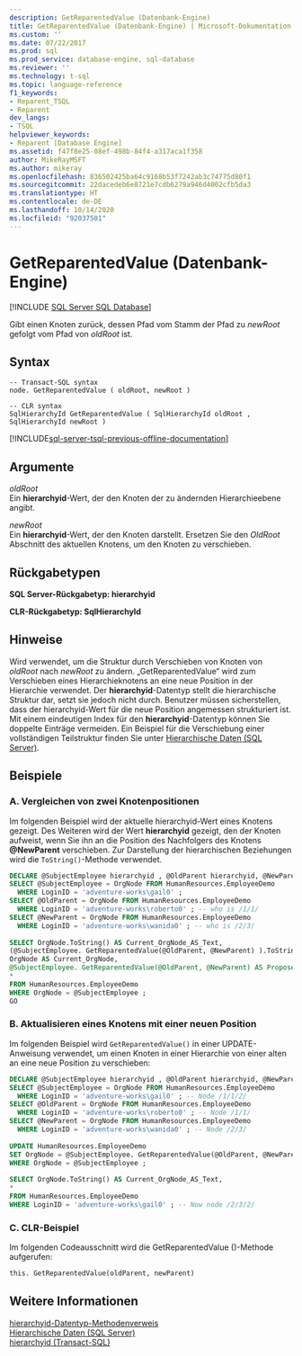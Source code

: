 ```yaml
---
description: GetReparentedValue (Datenbank-Engine)
title: GetReparentedValue (Datenbank-Engine) | Microsoft-Dokumentation
ms.custom: ''
ms.date: 07/22/2017
ms.prod: sql
ms.prod_service: database-engine, sql-database
ms.reviewer: ''
ms.technology: t-sql
ms.topic: language-reference
f1_keywords:
- Reparent_TSQL
- Reparent
dev_langs:
- TSQL
helpviewer_keywords:
- Reparent [Database Engine]
ms.assetid: f47f8e25-08ef-498b-84f4-a317aca1f358
author: MikeRayMSFT
ms.author: mikeray
ms.openlocfilehash: 836502425ba64c9168b53f7242ab3c74775d80f1
ms.sourcegitcommit: 22dacedeb6e8721e7cdb6279a946d4002cfb5da3
ms.translationtype: HT
ms.contentlocale: de-DE
ms.lasthandoff: 10/14/2020
ms.locfileid: "92037501"
---
```

# <a name="getreparentedvalue-database-engine"></a>GetReparentedValue (Datenbank-Engine)
[!INCLUDE [SQL Server SQL Database](../../includes/applies-to-version/sql-asdb.md)]

Gibt einen Knoten zurück, dessen Pfad vom Stamm der Pfad zu _newRoot_ gefolgt vom Pfad von _oldRoot_ ist.
  
## <a name="syntax"></a>Syntax  
  
```syntaxsql
-- Transact-SQL syntax  
node. GetReparentedValue ( oldRoot, newRoot )  
```  
  
```syntaxsql
-- CLR syntax  
SqlHierarchyId GetReparentedValue ( SqlHierarchyId oldRoot , SqlHierarchyId newRoot )  
```  
  
[!INCLUDE[sql-server-tsql-previous-offline-documentation](../../includes/sql-server-tsql-previous-offline-documentation.md)]

## <a name="arguments"></a>Argumente
_oldRoot_  
Ein **hierarchyid**-Wert, der den Knoten der zu ändernden Hierarchieebene angibt.
  
_newRoot_  
Ein **hierarchyid**-Wert, der den Knoten darstellt. Ersetzen Sie den _OldRoot_ Abschnitt des aktuellen Knotens, um den Knoten zu verschieben.
  
## <a name="return-types"></a>Rückgabetypen  
**SQL Server-Rückgabetyp: hierarchyid**
  
**CLR-Rückgabetyp: SqlHierarchyId**
  
## <a name="remarks"></a>Hinweise  
Wird verwendet, um die Struktur durch Verschieben von Knoten von _oldRoot_ nach _newRoot_ zu ändern. „GetReparentedValue“ wird zum Verschieben eines Hierarchieknotens an eine neue Position in der Hierarchie verwendet. Der **hierarchyid**-Datentyp stellt die hierarchische Struktur dar, setzt sie jedoch nicht durch. Benutzer müssen sicherstellen, dass der hierarchyid-Wert für die neue Position angemessen strukturiert ist. Mit einem eindeutigen Index für den **hierarchyid**-Datentyp können Sie doppelte Einträge vermeiden. Ein Beispiel für die Verschiebung einer vollständigen Teilstruktur finden Sie unter [Hierarchische Daten &#40;SQL Server&#41;](../../relational-databases/hierarchical-data-sql-server.md).
  
## <a name="examples"></a>Beispiele  
  
### <a name="a-comparing-two-node-locations"></a>A. Vergleichen von zwei Knotenpositionen  
Im folgenden Beispiel wird der aktuelle hierarchyid-Wert eines Knotens gezeigt. Des Weiteren wird der Wert **hierarchyid** gezeigt, den der Knoten aufweist, wenn Sie ihn an die Position des Nachfolgers des Knotens **\@NewParent** verschieben. Zur Darstellung der hierarchischen Beziehungen wird die `ToString()`-Methode verwendet.
  
```sql
DECLARE @SubjectEmployee hierarchyid , @OldParent hierarchyid, @NewParent hierarchyid  
SELECT @SubjectEmployee = OrgNode FROM HumanResources.EmployeeDemo  
  WHERE LoginID = 'adventure-works\gail0' ;  
SELECT @OldParent = OrgNode FROM HumanResources.EmployeeDemo  
  WHERE LoginID = 'adventure-works\roberto0' ; -- who is /1/1/  
SELECT @NewParent = OrgNode FROM HumanResources.EmployeeDemo  
  WHERE LoginID = 'adventure-works\wanida0' ; -- who is /2/3/  
  
SELECT OrgNode.ToString() AS Current_OrgNode_AS_Text,   
(@SubjectEmployee. GetReparentedValue(@OldParent, @NewParent) ).ToString() AS Proposed_OrgNode_AS_Text,  
OrgNode AS Current_OrgNode,  
@SubjectEmployee. GetReparentedValue(@OldParent, @NewParent) AS Proposed_OrgNode,  
*  
FROM HumanResources.EmployeeDemo  
WHERE OrgNode = @SubjectEmployee ;  
GO  
```  
  
### <a name="b-updating-a-node-to-a-new-location"></a>B. Aktualisieren eines Knotens mit einer neuen Position  
Im folgenden Beispiel wird `GetReparentedValue()` in einer UPDATE-Anweisung verwendet, um einen Knoten in einer Hierarchie von einer alten an eine neue Position zu verschieben:
  
```sql
DECLARE @SubjectEmployee hierarchyid , @OldParent hierarchyid, @NewParent hierarchyid  
SELECT @SubjectEmployee = OrgNode FROM HumanResources.EmployeeDemo  
  WHERE LoginID = 'adventure-works\gail0' ; -- Node /1/1/2/  
SELECT @OldParent = OrgNode FROM HumanResources.EmployeeDemo  
  WHERE LoginID = 'adventure-works\roberto0' ; -- Node /1/1/  
SELECT @NewParent = OrgNode FROM HumanResources.EmployeeDemo  
  WHERE LoginID = 'adventure-works\wanida0' ; -- Node /2/3/  
  
UPDATE HumanResources.EmployeeDemo  
SET OrgNode = @SubjectEmployee. GetReparentedValue(@OldParent, @NewParent)   
WHERE OrgNode = @SubjectEmployee ;  
  
SELECT OrgNode.ToString() AS Current_OrgNode_AS_Text,   
*  
FROM HumanResources.EmployeeDemo  
WHERE LoginID = 'adventure-works\gail0' ; -- Now node /2/3/2/  
```  
  
### <a name="c-clr-example"></a>C. CLR-Beispiel  
Im folgenden Codeausschnitt wird die GetReparentedValue ()-Methode aufgerufen:
  
```sql
this. GetReparentedValue(oldParent, newParent)  
```  
  
## <a name="see-also"></a>Weitere Informationen
[hierarchyid-Datentyp-Methodenverweis](./hierarchyid-data-type-method-reference.md)  
[Hierarchische Daten &#40;SQL Server&#41;](../../relational-databases/hierarchical-data-sql-server.md)  
[hierarchyid &#40;Transact-SQL&#41;](../../t-sql/data-types/hierarchyid-data-type-method-reference.md)
  
